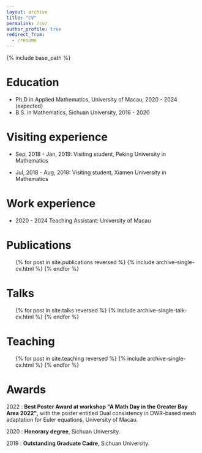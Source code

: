 ```yaml
---
layout: archive
title: "CV"
permalink: /cv/
author_profile: true
redirect_from:
  - /resume
---
```


{% include base_path %}

Education
======
* Ph.D in Applied Mathematics, University of Macau, 2020 - 2024 (expected)
* B.S. in Mathematics, Sichuan University, 2016 - 2020

Visiting experience
======
* Sep, 2018 - Jan, 2019: Visiting student, Peking University in Mathematics

* Jul, 2018 - Aug, 2018: Visiting student, Xiamen University in Mathematics

Work experience
======
* 2020 - 2024 Teaching Assistant: University of Macau

Publications
======
  <ul>{% for post in site.publications reversed %}
    {% include archive-single-cv.html %}
  {% endfor %}</ul>
  
Talks
======
  <ul>{% for post in site.talks reversed %}
    {% include archive-single-talk-cv.html  %}
  {% endfor %}</ul>
  
Teaching
======
  <ul>{% for post in site.teaching reversed %}
    {% include archive-single-cv.html %}
  {% endfor %}</ul>
  
Awards
======
2022 : **Best Poster Award at workshop "A Math Day in the Greater Bay Area 2022"**, with the poster entitled Dual consistency in DWR-based mesh adaptation for Euler equations, University of Macau.

2020 : **Honorary degree**, Sichuan University.

2019 : **Outstanding Graduate Cadre**, Sichuan University. 

